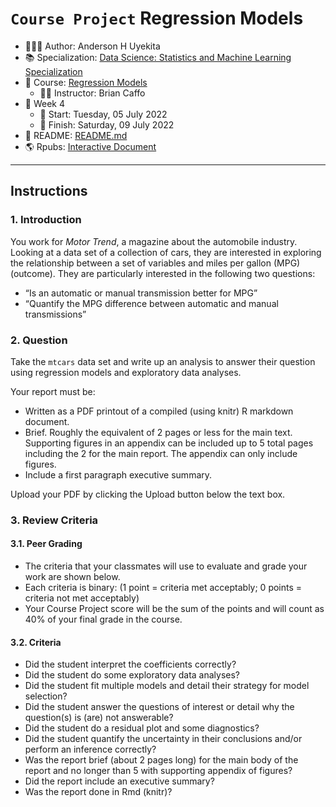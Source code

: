`Course Project` Regression Models
================

-   👨🏻‍💻 Author: Anderson H Uyekita
-   📚 Specialization: <a
    href="https://www.coursera.org/specializations/data-science-statistics-machine-learning"
    target="_blank" rel="noopener">Data Science: Statistics and Machine
    Learning Specialization</a>
-   📖 Course:
    <a href="https://www.coursera.org/learn/regression-models"
    target="_blank" rel="noopener">Regression Models</a>
    -   🧑‍🏫 Instructor: Brian Caffo
-   📆 Week 4
    -   🚦 Start: Tuesday, 05 July 2022
    -   🏁 Finish: Saturday, 09 July 2022
-   📄 README: [README.md](./README.md)
-   🌎 Rpubs: [Interactive
    Document](https://rpubs.com/AndersonUyekita/regression-models_reproducible-research)

------------------------------------------------------------------------

## Instructions

### 1. Introduction

You work for *Motor Trend*, a magazine about the automobile industry.
Looking at a data set of a collection of cars, they are interested in
exploring the relationship between a set of variables and miles per
gallon (MPG) (outcome). They are particularly interested in the
following two questions:

-   “Is an automatic or manual transmission better for MPG”
-   “Quantify the MPG difference between automatic and manual
    transmissions”

### 2. Question

Take the `mtcars` data set and write up an analysis to answer their
question using regression models and exploratory data analyses.

Your report must be:

-   Written as a PDF printout of a compiled (using knitr) R markdown
    document.
-   Brief. Roughly the equivalent of 2 pages or less for the main text.
    Supporting figures in an appendix can be included up to 5 total
    pages including the 2 for the main report. The appendix can only
    include figures.
-   Include a first paragraph executive summary.

Upload your PDF by clicking the Upload button below the text box.

### 3. Review Criteria

#### 3.1. Peer Grading

-   The criteria that your classmates will use to evaluate and grade
    your work are shown below.
-   Each criteria is binary: (1 point = criteria met acceptably; 0
    points = criteria not met acceptably)
-   Your Course Project score will be the sum of the points and will
    count as 40% of your final grade in the course.

#### 3.2. Criteria

-   Did the student interpret the coefficients correctly?
-   Did the student do some exploratory data analyses?
-   Did the student fit multiple models and detail their strategy for
    model selection?
-   Did the student answer the questions of interest or detail why the
    question(s) is (are) not answerable?
-   Did the student do a residual plot and some diagnostics?
-   Did the student quantify the uncertainty in their conclusions and/or
    perform an inference correctly?
-   Was the report brief (about 2 pages long) for the main body of the
    report and no longer than 5 with supporting appendix of figures?
-   Did the report include an executive summary?
-   Was the report done in Rmd (knitr)?
